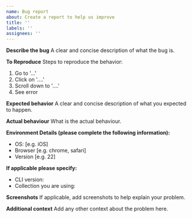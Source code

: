 ```yaml
---
name: Bug report
about: Create a report to help us improve
title: ''
labels: ''
assignees: ''
---
```


**Describe the bug**
A clear and concise description of what the bug is.

**To Reproduce**
Steps to reproduce the behavior:
1. Go to '...'
2. Click on '....'
3. Scroll down to '....'
4. See error

**Expected behavior**
A clear and concise description of what you expected to happen.

**Actual behaviour**
What is the actual behaviour.

**Environment Details (please complete the following information):**
 - OS: [e.g. iOS]
 - Browser [e.g. chrome, safari]
 - Version [e.g. 22]

**If applicable please specify:**
 - CLI version:
 - Collection you are using:

**Screenshots**
If applicable, add screenshots to help explain your problem.

**Additional context**
Add any other context about the problem here.